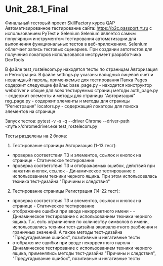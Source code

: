 # Unit_28.1_Final
Финальный тестовый проект SkillFactory курса QAP
Автоматизированное тестирование сайта: https://b2c.passport.rt.ru с использованием PyTest и Selenium
Selenium является самым популярным инструментом тестирования автоматизации для выполнения функциональных тестов в веб-приложениях. Selenium облегчает запись тестовых сценариев. При создании автотестов для получения локаторов использовался инструмент разработчика DevTools

В файле test_rostelecom.py находятся тесты по страницам Авторизация и Регистрация.
В файле settings.py указаны валидный лицевой счет и невалидный пароль, применяемые для тестирования
Папка Pages содержит следующие файлы:
base_page.py - находится конструктор webdriver и общие для всех тестируемых страниц методы
auth_page.py - содержит элементы и методы для страницы "Авторизация"
reg_page.py - содержит элементы и методы для страницы "Регистрация"
locators.py - содержащий локаторы для поиска элементов на странице

Запуск тестов: pytest -v -s -q --driver Chrome --driver-path <путь>/chromedriver.exe test_rostelecom.py

Тесты разделены на 2 блока:
1. Тестирование страницы Авторизация (1-13 тест):
- проверка соответствия ТЗ и элементов, ссылок и кнопок на странице - Статическое тестирование
- проверка соответствия ТЗ и отображаемых ошибок, действий при нажатии кнопок, ссылок - Динамическое тестирование с использованием техники черного ящика. При этом использовалась техника тест-дизайна "Причины и следствия"

2. Тестирование страницы Регистрация (14-22 тест):
- проверка соответствия ТЗ и элементов, ссылок и кнопок на странице - Статическое тестирование
 - отображение ошибки при вводе некорректного имени - - Динамическое тестирование с использованием техники черного ящика. Т.к. есть ограничение по количеству символов в имени, использовались техники тест-дизайна эквивалентного разбиения и граничных значений. А также методы тест-дизайна "Предугадывание ошибок", позитивные и негативные тесты
 - отображение ошибки при вводе некорректного пароля - Динамическое тестирование с использованием техники черного ящика, применялись методы тест-дизайна "Причины и следствия", "Предугадывание ошибок", позитивные и негативные тесты
